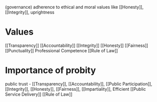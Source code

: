(governance) adherence to ethical and moral values like [[Honesty]], [[Integrity]], uprightness
# Values
[[Transparency]]
[[Accountability]]
[[Integrity]]
[[Honesty]]
[[Fairness]]
[[Punctuality]]
Professional Competence
[[Rule of Law]]
# Importance of probity
public trust - [[Transparency]], [[Accountability]], [[Public Participation]], [[Integrity]], [[Honesty]], [[Fairness]], [[Impartiality]], 
Efficient [[Public Service Delivery]]
[[Rule of Law]]